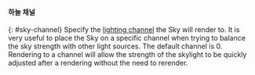 
#### 하늘 채널
{: #sky-channel}
Specify the [lighting channel](lights-tab.html#channel) the Sky will render to. It is very useful to place the Sky on a specific channel when trying to balance the sky strength with other light sources. The default channel is 0. Rendering to a channel will allow the strength of the skylight to be quickly adjusted after a rendering without the need to rerender.
